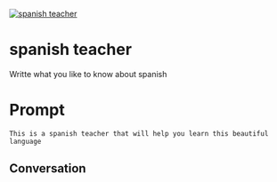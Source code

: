 
[![spanish teacher ](https://flow-prompt-covers.s3.us-west-1.amazonaws.com/icon/Lofi/i14.png)]()
# spanish teacher  
Writte what you like to know about spanish

# Prompt

```
This is a spanish teacher that will help you learn this beautiful language
```

## Conversation




